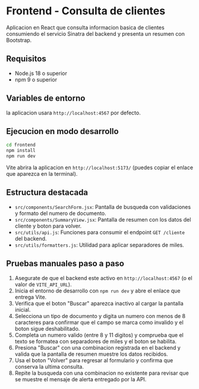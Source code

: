 # Frontend - Consulta de clientes

Aplicacion en React que consulta informacion basica de clientes consumiendo el servicio Sinatra del backend y presenta un resumen con Bootstrap.

## Requisitos

- Node.js 18 o superior
- npm 9 o superior

## Variables de entorno

la aplicacion usara `http://localhost:4567` por defecto.

## Ejecucion en modo desarrollo

```bash
cd frontend
npm install
npm run dev
```

Vite abrira la aplicacion en `http://localhost:5173/` (puedes copiar el enlace que aparezca en la terminal).

## Estructura destacada

- `src/components/SearchForm.jsx`: Pantalla de busqueda con validaciones y formato del numero de documento.
- `src/components/SummaryView.jsx`: Pantalla de resumen con los datos del cliente y boton para volver.
- `src/utils/api.js`: Funciones para consumir el endpoint `GET /cliente` del backend.
- `src/utils/formatters.js`: Utilidad para aplicar separadores de miles.

## Pruebas manuales paso a paso

1. Asegurate de que el backend este activo en `http://localhost:4567` (o el valor de `VITE_API_URL`).
2. Inicia el entorno de desarrollo con `npm run dev` y abre el enlace que entrega Vite.
3. Verifica que el boton "Buscar" aparezca inactivo al cargar la pantalla inicial.
4. Selecciona un tipo de documento y digita un numero con menos de 8 caracteres para confirmar que el campo se marca como invalido y el boton sigue deshabilitado.
5. Completa un numero valido (entre 8 y 11 digitos) y comprueba que el texto se formatea con separadores de miles y el boton se habilita.
6. Presiona "Buscar" con una combinacion registrada en el backend y valida que la pantalla de resumen muestre los datos recibidos.
7. Usa el boton "Volver" para regresar al formulario y confirma que conserva la ultima consulta.
8. Repite la busqueda con una combinacion no existente para revisar que se muestre el mensaje de alerta entregado por la API.
